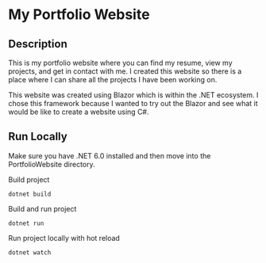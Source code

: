 # My Portfolio Website

## Description

This is my portfolio website where you can find my resume, view my projects, and get in contact with me. I created this website so there is a place where I can share all the projects I have been working on. 

This website was created using Blazor which is within the .NET ecosystem. I chose this framework because I wanted to try out the Blazor and see what it would be like to create a website using C#.

## Run Locally

Make sure you have .NET 6.0 installed and then move into the PortfolioWebsite directory. 

Build project
```
dotnet build
```
Build and run project
```
dotnet run
```

Run project locally with hot reload
```
dotnet watch
```

